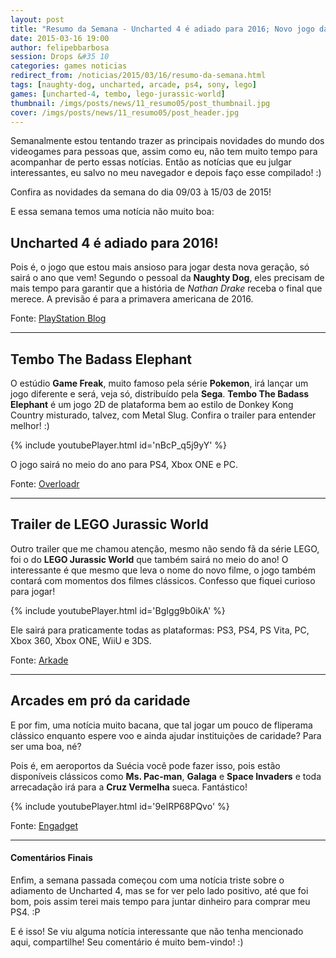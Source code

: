 ```yaml
---
layout: post
title: "Resumo da Semana - Uncharted 4 é adiado para 2016; Novo jogo da Game Freak (e não é Pokémon); Trailer de LEGO Jurassic World e mais.."
date: 2015-03-16 19:00
author: felipebbarbosa
session: Drops &#35 10
categories: games noticias
redirect_from: /noticias/2015/03/16/resumo-da-semana.html
tags: [naughty-dog, uncharted, arcade, ps4, sony, lego]
games: [uncharted-4, tembo, lego-jurassic-world]
thumbnail: /imgs/posts/news/11_resumo05/post_thumbnail.jpg
cover: /imgs/posts/news/11_resumo05/post_header.jpg
---
```


Semanalmente estou tentando trazer as principais novidades do mundo dos videogames para pessoas que, assim como eu, não tem muito tempo para acompanhar de perto essas notícias. Então as notícias que eu julgar interessantes, eu salvo no meu navegador e depois faço esse compilado! :)

Confira as novidades da semana do dia 09/03 à 15/03 de 2015!

<!--more-->

E essa semana temos uma notícia não muito boa:

## Uncharted 4 é adiado para 2016!

Pois é, o jogo que estou mais ansioso para jogar desta nova geração, só sairá o ano que vem! Segundo o pessoal da **Naughty Dog**, eles precisam de mais tempo para garantir que a história de _Nathan Drake_ receba o final que merece. A previsão é para a primavera americana de 2016.

Fonte: [PlayStation Blog](http://blog.br.playstation.com/2015/03/11/uncharted-4-a-thiefs-end-chegara-na-primavera-americana-de-2016/)

---

## Tembo The Badass Elephant

O estúdio **Game Freak**, muito famoso pela série **Pokemon**, irá lançar um jogo diferente e será, veja só, distribuído pela **Sega**. **Tembo The Badass Elephant** é um jogo 2D de plataforma bem ao estilo de Donkey Kong Country misturado, talvez, com Metal Slug. Confira o trailer para entender melhor! :)

{% include youtubePlayer.html id='nBcP_q5j9yY' %}

O jogo sairá no meio do ano para PS4, Xbox ONE e PC.

Fonte: [Overloadr](http://overloadr.com.br/noticias/2015/03/tembo-the-badass-elephant-game-freak-sega/)

---

## Trailer de LEGO Jurassic World

Outro trailer que me chamou atenção, mesmo não sendo fã da série LEGO, foi o do **LEGO Jurassic World** que também sairá no meio do ano! O interessante é que mesmo que leva o nome do novo filme, o jogo também contará com momentos dos filmes clássicos. Confesso que fiquei curioso para jogar!

{% include youtubePlayer.html id='BgIgg9b0ikA' %}

Ele sairá para praticamente todas as plataformas: PS3, PS4, PS Vita, PC, Xbox 360, Xbox ONE, WiiU e 3DS.

Fonte: [Arkade](http://www.arkade.com.br/zoeira-invade-parque-dinossauros-trailer-jurassic-world/)

---

## Arcades em pró da caridade

E por fim, uma notícia muito bacana, que tal jogar um pouco de fliperama clássico enquanto espere voo e ainda ajudar instituições de caridade? Para ser uma boa, né?

Pois é, em aeroportos da Suécia você pode fazer isso, pois estão disponíveis clássicos como **Ms. Pac-man**, **Galaga** e **Space Invaders** e toda arrecadação irá para a **Cruz Vermelha** sueca. Fantástico!

{% include youtubePlayer.html id='9eIRP68PQvo' %}

Fonte: [Engadget](http://www.engadget.com/2015/03/16/sweden-airports-arcade-cabinets-charity/)

---

#### Comentários Finais

Enfim, a semana passada começou com uma notícia triste sobre o adiamento de Uncharted 4, mas se for ver pelo lado positivo, até que foi bom, pois assim terei mais tempo para juntar dinheiro para comprar meu PS4. :P

E é isso! Se viu alguma notícia interessante que não tenha mencionado aqui, compartilhe! Seu comentário é muito bem-vindo! :)
